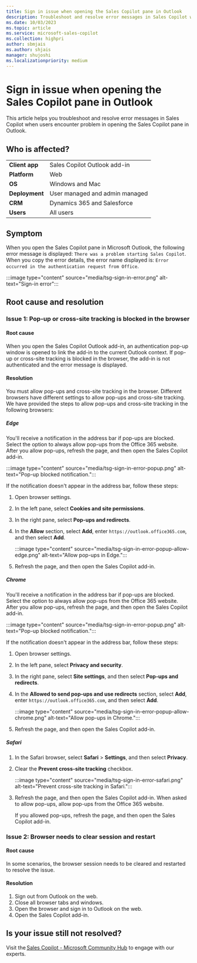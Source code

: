 ```yaml
---
title: Sign in issue when opening the Sales Copilot pane in Outlook
description: Troubleshoot and resolve error messages in Sales Copilot when users encounter problem in opening the Sales Copilot pane in Outlook.
ms.date: 10/03/2023
ms.topic: article
ms.service: microsoft-sales-copilot
ms.collection: highpri
author: sbmjais
ms.author: shjais
manager: shujoshi
ms.localizationpriority: medium
---
```


# Sign in issue when opening the Sales Copilot pane in Outlook

This article helps you troubleshoot and resolve error messages in Sales Copilot when users encounter problem in opening the Sales Copilot pane in Outlook.

## Who is affected?

|  |  |
|---------|---------|
|**Client app**     |  Sales Copilot Outlook add-in        |
|**Platform**     | Web    |
|**OS**     | Windows and Mac         |
|**Deployment**     | User managed and admin managed       |
|**CRM**     | Dynamics 365 and Salesforce        |
|**Users**     | All users   |

## Symptom

When you open the Sales Copilot pane in Microsoft Outlook, the following error message is displayed: `There was a problem starting Sales Copilot`. When you copy the error details, the error name displayed is: `Error occurred in the authentication request from Office`. 

:::image type="content" source="media/tsg-sign-in-error.png" alt-text="Sign-in error":::

## Root cause and resolution

### Issue 1: Pop-up or cross-site tracking is blocked in the browser

#### Root cause

When you open the Sales Copilot Outlook add-in, an authentication pop-up window is opened to link the add-in to the current Outlook context. If pop-up or cross-site tracking is blocked in the browser, the add-in is not authenticated and the error message is displayed.

#### Resolution

You must allow pop-ups and cross-site tracking in the browser. Different browsers have different settings to allow pop-ups and cross-site tracking. We have provided the steps to allow pop-ups and cross-site tracking in the following browsers:

##### Edge

You'll receive a notification in the address bar if pop-ups are blocked. Select the option to always allow pop-ups from the Office 365 website. After you allow pop-ups, refresh the page, and then open the Sales Copilot add-in.

:::image type="content" source="media/tsg-sign-in-error-popup.png" alt-text="Pop-up blocked notification.":::

If the notification doesn't appear in the address bar, follow these steps:

1. Open browser settings.

1. In the left pane, select **Cookies and site permissions**.

1. In the right pane, select **Pop-ups and redirects**.

1. In the **Allow** section, select **Add**, enter `https://outlook.office365.com`, and then select **Add**.

    :::image type="content" source="media/tsg-sign-in-error-popup-allow-edge.png" alt-text="Allow pop-ups in Edge.":::

1. Refresh the page, and then open the Sales Copilot add-in.

##### Chrome

You'll receive a notification in the address bar if pop-ups are blocked. Select the option to always allow pop-ups from the Office 365 website. After you allow pop-ups, refresh the page, and then open the Sales Copilot add-in.

:::image type="content" source="media/tsg-sign-in-error-popup.png" alt-text="Pop-up blocked notification.":::

If the notification doesn't appear in the address bar, follow these steps:

1. Open browser settings.

1. In the left pane, select **Privacy and security**.

1. In the right pane, select **Site settings**, and then select **Pop-ups and redirects**.

1. In the **Allowed to send pop-ups and use redirects** section, select **Add**, enter `https://outlook.office365.com`, and then select **Add**.

    :::image type="content" source="media/tsg-sign-in-error-popup-allow-chrome.png" alt-text="Allow pop-ups in Chrome.":::

1. Refresh the page, and then open the Sales Copilot add-in.

##### Safari


1. In the Safari browser, select **Safari** > **Settings**, and then select **Privacy**.

1. Clear the **Prevent cross-site tracking** checkbox. 

    :::image type="content" source="media/tsg-sign-in-error-safari.png" alt-text="Prevent cross-site tracking in Safari.":::

1. Refresh the page, and then open the Sales Copilot add-in. When asked to allow pop-ups, allow pop-ups from the Office 365 website.
    
    If you allowed pop-ups, refresh the page, and then open the Sales Copilot add-in.

### Issue 2: Browser needs to clear session and restart

#### Root cause

In some scenarios, the browser session needs to be cleared and restarted to resolve the issue.

#### Resolution

1. Sign out from Outlook on the web.
1. Close all browser tabs and windows.
1. Open the browser and sign in to Outlook on the web.
1. Open the Sales Copilot add-in.

## Is your issue still not resolved?

Visit the [Sales Copilot - Microsoft Community Hub](https://techcommunity.microsoft.com/t5/viva-sales/bd-p/VivaSales) to engage with our experts.